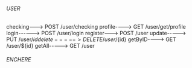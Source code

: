 ###### USER

checking---> POST /user/checking
profile----> GET /user/get/profile
login------> POST /user/login
register---> POST /user
update-----> PUT /user/${id}
delete-----> DELETE /user/${id}
getByID----> GET /user/${id}
getAll-----> GET /user

###### ENCHERE
